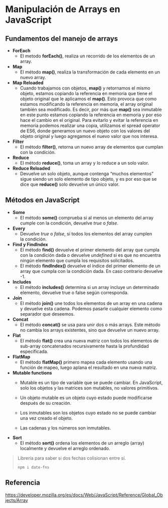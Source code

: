 # Manipulación de Arrays en JavaScript

## Fundamentos del manejo de arrays

* **ForEach**
  * El metodo **forEach()**, realiza un recorrido de los elementos de un array.
* **Map**
  * El método **map()**, realiza la transformación de cada elemento en un nuevo array.
* **Map Reloaded**
  * Cuando trabajamos con objetos, **map()** y retornamos el mismo objeto, estamos copiando la referencia en memoria que tiene el objeto original que le aplicamos el **map()**. Esto provoca que como estamos modificando la referencia en memoria, el array original también sea modificado. Es decir, por más que **map()** sea inmutable en este punto estamos copiando la referencia en memoria y por eso hace el cambio en el original. Para evitarlo y evitar la referencia en memoria podemos realizar una copia, utilizamos el spread operator de ES6, donde generamos un nuevo objeto con los valores del objeto original y luego agregamos el nuevo valor que nos interesa.
* **Filter**
  * El método **filter()**, retorna un nuevo array de elementos que cumplan con la condición.
* **Reduce**
  * El método **reduce()**, toma un array y lo reduce a un solo valor.
* **Reduce Reloaded**
  * Devuelve un solo objeto, aunque contenga “muchos elementos” sigue siendo un solo elemento de tipo objeto, y es por eso que se dice que **reduce()** solo devuelve un único valor.

## Métodos en JavaScript

* **Some**
  * El método **some()** comprueba si al menos un elemento del array cumple con la condición, devuelve *true* o *false*.
* **Every**
  * Devuelve *true* o *false*, sí todos los elementos del array cumplen la condición.
* **Find y FindIndex**
  * El método **find()** devuelve el primer elemento del array que cumpla con la condición dada o devuelve *undefined* si es que no encuentra ningún elemento que cumpla los requisitos solicitados.
  * El método **findIndex()** devuelve el índice del primer elemento de un array que cumpla con la condición dada. En caso contrario devuelve -1.
* **Includes**
  * El método **includes()** determina si un array incluye un determinado elemento, devuelve true o false según corresponda.
* **Join**
  * El método **join()** une todos los elementos de un array en una cadena y devuelve esta cadena. Podemos pasarle cualquier elemento como separador que deseemos.
* **Concat**
  * El método **concat()** se usa para unir dos o más arrays. Este método no cambia los arrays existentes, sino que devuelve un nuevo array.
* **Flat**
  * El método **flat()** crea una nueva matriz con todos los elementos de sub-array concatenados recursivamente hasta la profundidad especificada.
* **FlatMap**
  * El método **flatMap()** primero mapea cada elemento usando una función de mapeo, luego aplana el resultado en una nueva matriz.
* **Mutable functions**
  * Mutable es un tipo de variable que se puede cambiar. En JavaScript, solo los objetos y las matrices son mutables, no valores primitivos.

  * Un objeto mutable es un objeto cuyo estado puede modificarse después de su creación.

  * Los inmutables son los objetos cuyo estado no se puede cambiar una vez creado el objeto.

  *  Las cadenas y los números son inmutables.
* **Sort**
  * El método **sort()** ordena los elementos de un arreglo (array) localmente y devuelve el arreglo ordenado.

> Librería para saber si dos fechas colisionan entre sí.
>
> `npm i date-fns`

## Referencia
https://developer.mozilla.org/es/docs/Web/JavaScript/Reference/Global_Objects/Array
